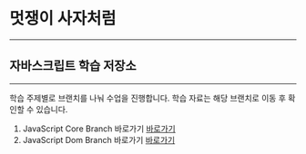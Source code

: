 # 멋쟁이 사자처럼

---

## 자바스크립트 학습 저장소

---

학습 주제별로 브랜치를 나눠 수업을 진행합니다.
학습 자료는 해당 브랜치로 이동 후 확인할 수 있습니다.

1. JavaScript Core Branch 바로가기 [바로가기](https://github.com/gobeeisfree/lion-javascript/tree/01.core)
2. JavaScript Dom Branch 바로가기 [바로가기](https://www.naver.com)

